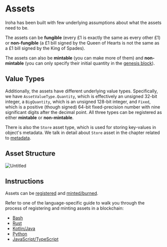# Assets

Iroha has been built with few underlying assumptions about what the assets
need to be.

The assets can be **fungible** (every £1 is exactly the same as every other
£1) or **non-fungible** (a £1 bill signed by the Queen of Hearts is not the
same as a £1 bill signed by the King of Spades).

The assets can also be **mintable** (you can make more of them) and
**non-mintable** (you can only specify their initial quantity in the
[genesis block](../configure/genesis.md)).

## Value Types

Additionally, the assets have different underlying value types.
Specifically, we have `AssetValueType.Quantity`, which is effectively an
unsigned 32-bit integer, a `BigQuantity`, which is an unsigned 128-bit
integer, and `Fixed`, which is a positive (though signed) 64-bit
fixed-precision number with nine significant digits after the decimal
point. All three types can be registered as either **mintable** or
**non-mintable**.

There is also the `Store` asset type, which is used for storing key-values
in object's metadata. We talk in detail about `Store` asset in the chapter
related to [metadata](metadata.md).

## Asset Structure

![Untitled](/img/asset-diagram.png)

## Instructions

Assets can be [registered](../advanced/isi.md#un-register) and
[minted/burned](../advanced/isi.md#mint-burn).

Refer to one of the language-specific guide to walk you through the process
of registering and minting assets in a blockchain:

- [Bash](../bash.md#_5-registering-and-minting-assets)
- [Rust](../rust.md#_5-registering-and-minting-assets)
- [Kotlin/Java](../kotlin-java.md#_5-registering-and-minting-assets)
- [Python](../python.md#_5-registering-and-minting-assets)
- [JavaScript/TypeScript](../javascript.md#_5-registering-and-minting-assets)
